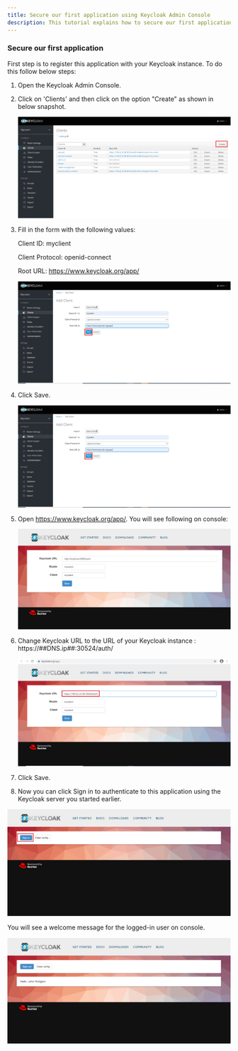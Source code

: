 ```yaml
---
title: Secure our first application using Keycloak Admin Console
description: This tutorial explains how to secure our first application using Keycloak Admin Console
---
```



### Secure our first application


First step is to register this application with your Keycloak instance. To do this follow below steps:


1. Open the Keycloak Admin Console.

2. Click on 'Clients' and then click on the option "Create" as shown in below snapshot.

   ![](_images/create-client.png)

3. Fill in the form with the following values:

   Client ID: myclient
  
   Client Protocol: openid-connect
  
   Root URL: https://www.keycloak.org/app/
   
   ![](_images/client-config.png)

4. Click Save.

   ![](_images/client-config.png)

5. Open https://www.keycloak.org/app/. You will see following on console:
 
   ![](_images/account-console-new.png)
   
6. Change Keycloak URL to the URL of your Keycloak instance : https://##DNS.ip##:30524/auth/

    ![](_images/account-console-url-add.png)

7. Click Save.

8. Now you can click Sign in to authenticate to this application using the Keycloak server you started earlier.

  ![](_images/account-console-signin.png)

  You will see a welcome message for the logged-in user on console.

  ![](_images/login-application.png)


